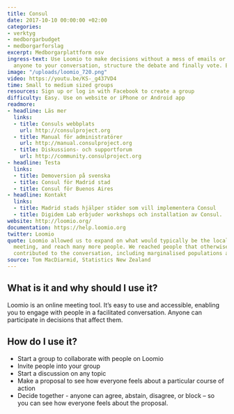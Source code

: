 ```yaml
---
title: Consul
date: 2017-10-10 00:00:00 +02:00
categories:
- verktyg
- medborgarbudget
- medborgarforslag
excerpt: Medborgarplattform osv
ingress-text: Use Loomio to make decisions without a mess of emails or meetings. Invite
  anyone to your conversation, structure the debate and finally vote. Easy right?
image: "/uploads/loomio_720.png"
video: https://youtu.be/KS-_g437VD4
time: Small to medium sized groups
resources: Sign up or log in with Facebook to create a group
difficulty: Easy. Use on website or iPhone or Android app
readmore:
- headline: Läs mer
  links:
  - title: Consuls webbplats
    url: http://consulproject.org
  - title: Manual för administratörer
    url: http://manual.consulproject.org
  - title: Diskussions- och supportforum
    url: http://community.consulproject.org
- headline: Testa
  links:
  - title: Demoversion på svenska
  - title: Consul för Madrid stad
  - title: Consul för Buenos Aires
- headline: Kontakt
  links:
  - title: Madrid stads hjälper städer som vill implementera Consul
  - title: Digidem Lab erbjuder workshops och installation av Consul.
website: http://loomio.org/
documentation: https://help.loomio.org
twitter: Loomio
quote: Loomio allowed us to expand on what would typically be the local town hall
  meeting, and reach many more people. We reached people that otherwise wouldn't have
  contributed to the conversation, including marginalised populations and youth.
source: Tom MacDiarmid, Statistics New Zealand
---
```


## What is it and why should I use it?

Loomio is an online meeting tool. It’s easy to use and accessible, enabling you to engage with people in a facilitated conversation. Anyone can participate in decisions that affect them.

## How do I use it?

* Start a group to collaborate with people on Loomio
* Invite people into your group
* Start a discussion on any topic
* Make a proposal to see how everyone feels about a particular course of action
* Decide together - anyone can agree, abstain, disagree, or block – so you can see how everyone feels about the proposal.
